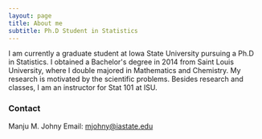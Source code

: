 ```yaml
---
layout: page
title: About me
subtitle: Ph.D Student in Statistics 
---
```


I am currently a graduate student at Iowa State University pursuing a Ph.D in Statistics. I obtained a Bachelor's degree in 2014 from Saint Louis University, where I double majored in Mathematics and Chemistry. My research is motivated by the scientific problems. Besides research and classes, I am an instructor for Stat 101 at ISU. 

### Contact
Manju M. Johny 
Email: mjohny@iastate.edu
